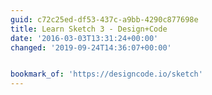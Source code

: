 ```yaml
---
guid: c72c25ed-df53-437c-a9bb-4290c877698e
title: Learn Sketch 3 - Design+Code
date: '2016-03-03T13:31:24+00:00'
changed: '2019-09-24T14:36:07+00:00'


bookmark_of: 'https://designcode.io/sketch'
---
```




